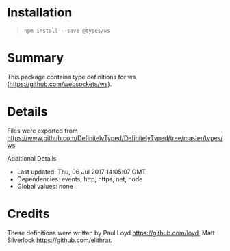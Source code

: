 # Installation
> `npm install --save @types/ws`

# Summary
This package contains type definitions for ws (https://github.com/websockets/ws).

# Details
Files were exported from https://www.github.com/DefinitelyTyped/DefinitelyTyped/tree/master/types/ws

Additional Details
 * Last updated: Thu, 06 Jul 2017 14:05:07 GMT
 * Dependencies: events, http, https, net, node
 * Global values: none

# Credits
These definitions were written by Paul Loyd <https://github.com/loyd>, Matt Silverlock <https://github.com/elithrar>.
